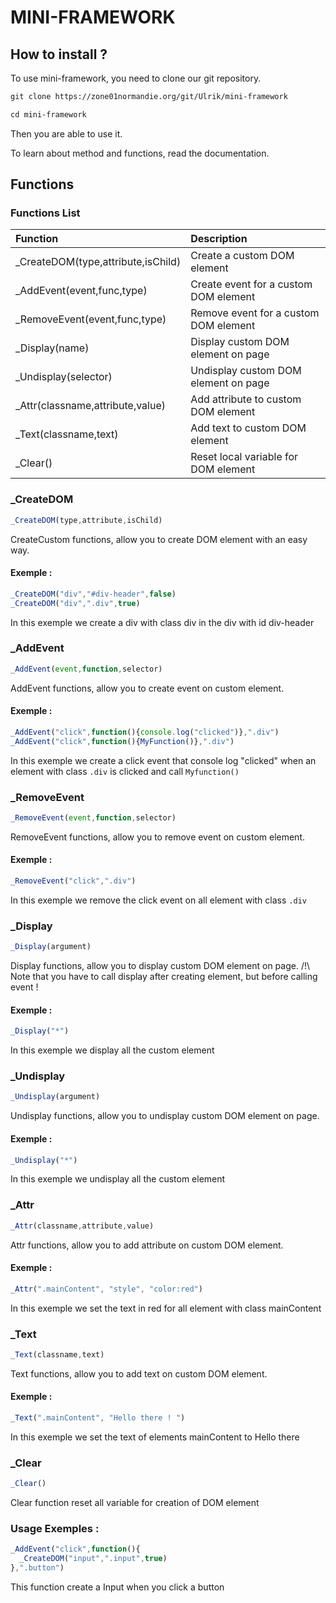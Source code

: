 # MINI-FRAMEWORK

## How to install ?

To use mini-framework, you need to clone our git repository.

```txt
git clone https://zone01normandie.org/git/Ulrik/mini-framework

cd mini-framework
```

Then you are able to use it.

To learn about method and functions, read the documentation.

## Functions

### Functions List

| Function                               | Description                          |
| :--------                              | :-------                             |
| _CreateDOM(type,attribute,isChild)     | Create a custom DOM element          | 
| _AddEvent(event,func,type)             | Create event for a custom DOM element|
| _RemoveEvent(event,func,type)          | Remove event for a custom DOM element|
| _Display(name)                         | Display custom DOM element on page   |
| _Undisplay(selector)                   | Undisplay custom DOM element on page |
| _Attr(classname,attribute,value)       | Add attribute to custom DOM element  |
| _Text(classname,text)                  | Add text to custom DOM element       |
| _Clear()                               | Reset local variable for DOM element | 

### _CreateDOM

```js
_CreateDOM(type,attribute,isChild)
```

CreateCustom functions, allow you to create DOM element with an easy way.

#### Exemple : 

```js
_CreateDOM("div","#div-header",false)
_CreateDOM("div",".div",true)
```

In this exemple we create a div with class div in the div with id div-header

### _AddEvent

```js
_AddEvent(event,function,selector)
```

AddEvent functions, allow you to create event on custom element.

#### Exemple : 

```js
_AddEvent("click",function(){console.log("clicked")},".div")
_AddEvent("click",function(){MyFunction()},".div")
```

In this exemple we create a click event that console log "clicked" when an element with class `.div` is clicked and call `Myfunction()`

### _RemoveEvent

```js
_RemoveEvent(event,function,selector)
```

RemoveEvent functions, allow you to remove event on custom element.

#### Exemple : 

```js
_RemoveEvent("click",".div")
```

In this exemple we remove the click event on all element with class `.div`

### _Display

```js
_Display(argument)
```

Display functions, allow you to display custom DOM element on page.
/!\ Note that you have to call display after creating element, but before calling event !  

#### Exemple : 

```js
_Display("*")
```

In this exemple we display all the custom element

### _Undisplay

```js
_Undisplay(argument)
```

Undisplay functions, allow you to undisplay custom DOM element on page. 

#### Exemple : 

```js
_Undisplay("*")
```

In this exemple we undisplay all the custom element


### _Attr

```js
_Attr(classname,attribute,value)
```

Attr functions, allow you to add attribute on custom DOM element.

#### Exemple : 

```js
_Attr(".mainContent", "style", "color:red")
```

In this exemple we set the text in red for all element with class mainContent

### _Text

```js
_Text(classname,text)
```

Text functions, allow you to add text on custom DOM element.

#### Exemple : 

```js
_Text(".mainContent", "Hello there ! ")
```

In this exemple we set the text of elements mainContent to Hello there

### _Clear

```js
_Clear()
```

Clear function reset all variable for creation of DOM element 

### Usage Exemples : 

```js
_AddEvent("click",function(){
  _CreateDOM("input",".input",true)
},".button")
```

This function create a Input when you click a button